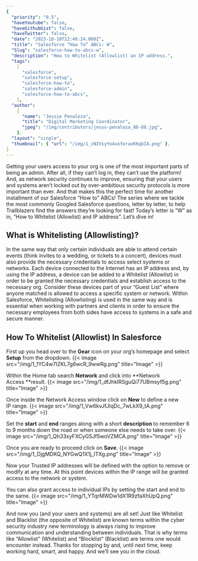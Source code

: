 ```yaml
---
{
  "priority": "0.5",
  "haveYoutube": false,
  "haveGithubGist": false,
  "haveTwitter": false,
  "date": "2023-10-10T22:46:24.000Z",
  "title": "Salesforce “How To” ABCs: W",
  "Slug": "salesforce-how-to-abcs-w",
  "description": "How to Whitelist (Allowlist) an IP address.",
  "tags":
    [
      "salesforce",
      "salesforce-setup",
      "salesforce-how-to",
      "salesforce-admin",
      "salesforce-how-to-abcs",
    ],
  "author":
    {
      "name": "Jessie Penaloza",
      "title": "Digital Marketing Coordinator",
      "jpeg": "/img/contributors/jesus-penaloza_88-88.jpg",
    },
  "layout": "single",
  "thumbnail": { "url": "/img/1_cNIVsyYo4uoforaoKKqbIA.png" },
}
---
```


Getting your users access to your org is one of the most important parts of being an admin. After all, if they can’t log in, they can’t use the platform! And, as network security continues to improve, ensuring that your users and systems aren’t locked out by over-ambitious security protocols is more important than ever.
And that makes this the perfect time for another installment of our Salesforce “How to” ABCs! The series where we tackle the most commonly Googled Salesforce questions, letter by letter, to help Trailblazers find the answers they’re looking for fast!
Today’s letter is “W” as in, “How to Whitelist (Allowlist) and IP address”. Let’s dive in!

## What is Whitelisting (Allowlisting)?

In the same way that only certain individuals are able to attend certain events (think invites to a wedding, or tickets to a concert), devices must also provide the necessary credentials to access select systems or networks.
Each device connected to the Internet has an IP address and, by using the IP address, a device can be added to a Whitelist (Allowlist) in order to be granted the necessary credentials and establish access to the necessary org. Consider these devices part of your “Guest List” where anyone matched is allowed to access a specific system or network.
Within Salesforce, Whitelisting (Allowlisting) is used in the same way and is essential when working with partners and clients in order to ensure the necessary employees from both sides have access to systems in a safe and secure manner.

## How To Whitelist (Allowlist) In Salesforce

First up you head over to the **Gear** icon on your org’s homepage and select **Setup** from the dropdown.
{{< image src="/img/1_1YC4w7IZKL7g6wcR_9wwRg.png" title="Image" >}}

Within the Home tab search **Network** and click into **Network Access **result.
{{< image src="/img/1_dfJhklRSguQi77UBmsyf5g.png" title="Image" >}}

Once inside the Network Access window click on **New** to define a new IP range.
{{< image src="/img/1_Vw6kvJfJIqDc_7wLkX9_tA.png" title="Image" >}}

Set the **start** and **end** ranges along with a short **description** to remember 6 to 9 months down the road or when someone else needs to take over.
{{< image src="/img/1_Qh33xyFXCyG5Jf5woVZMCA.png" title="Image" >}}

Once you are ready to proceed click on **Save**.
{{< image src="/img/1_DjgMDKQ_NYGwQ1X1j_lTXg.png" title="Image" >}}

Now your Trusted IP addresses will be defined with the option to remove or modify at any time. At this point devices within the IP range will be granted access to the network or system.

You can also grant access to individual IPs by setting the start and end to the same.
{{< image src="/img/1_YTqrMWDw1dX1R9zfaXhUpQ.png" title="Image" >}}

And now you (and your users and systems) are all set!
Just like Whitelist and Blacklist (the opposite of Whitelist) are known terms within the cyber security industry new terminology is always rising to improve communication and understanding between individuals. That is why terms like “Allowlist” (Whitelist) and “Blocklist” (Blacklist) are terms one would encounter instead.
Thanks for stopping by and, until next time, keep working hard, smart, and happy. And we’ll see you in the cloud.
